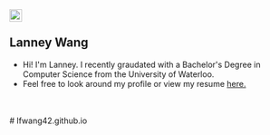 <a href="https://linkedin.com/in/lanney-wang">
  <img align="left" alt="LinkedIn icon" width="22px" src="https://cdn-icons-png.flaticon.com/512/174/174857.png" />
</a>

</br>

<div>
  
  <h2>Lanney Wang</h2>
  <ul>
    <li>Hi!  I'm Lanney. I recently graudated with a Bachelor's Degree in Computer Science from the University of Waterloo.</li>
    <li>Feel free to look around my profile or view my resume <a href = "https://drive.google.com/file/d/1jocnXFKkOHLCG3e5aQsx0rfUg0XNceFX/view"> here.</a></li>
  </ul>
</div>

</br>
</br>
# lfwang42.github.io
